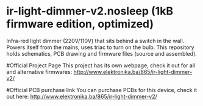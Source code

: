 # ir-light-dimmer-v2.nosleep (1kB firmware edition, optimized)
Infra-red light dimmer (220V/110V) that sits behind a switch in the wall. Powers itself from the mains, uses triac to turn on the bulb. This repository holds schematics, PCB drawing and firmware files (source and assembled).

#Official Project Page
This project has its own webpage, check it out for all and alternative firmwares:
http://www.elektronika.ba/865/ir-light-dimmer-v2/

#Official PCB purchase link
You can purchase PCBs for this device, check it out here:
http://www.elektronika.ba/865/ir-light-dimmer-v2/
